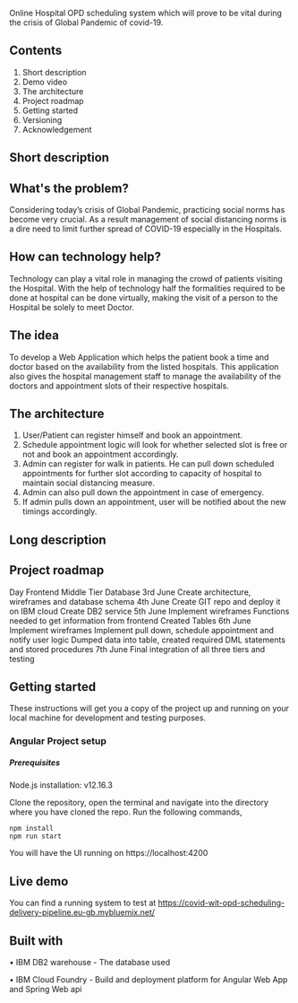 Online Hospital OPD scheduling system which will prove to be vital during the crisis of Global Pandemic of covid-19.

## Contents
1.	Short description
2.	Demo video
3.	The architecture
4.	Project roadmap
5.	Getting started
6.	Versioning
7.	Acknowledgement

## Short description

## What's the problem?
Considering today’s crisis of Global Pandemic, practicing social norms has become very crucial. As a result management of social distancing norms is a dire need to limit further spread of COVID-19 especially in the Hospitals.

## How can technology help?
Technology can play a vital role in managing the crowd of patients visiting the Hospital. With the help of technology half the formalities required to be done at hospital can be done virtually, making the visit of a person to the Hospital be solely to meet Doctor.

## The idea
To develop a Web Application which helps the patient book a time and doctor based on the availability from the listed hospitals. This application also gives the hospital management staff to manage the availability of the doctors and appointment slots of their respective hospitals.


## The architecture











1.	User/Patient can register himself and book an appointment.
2.	Schedule appointment logic will look for whether selected slot is free or not and book an appointment accordingly.
3.	Admin can register for walk in patients. He can pull down scheduled appointments for further slot according to capacity of hospital to maintain social distancing measure.
4.	Admin can also pull down the appointment in case of emergency.
5.	If admin pulls down an appointment, user will be notified about the new timings accordingly.

## Long description

## Project roadmap

Day	Frontend	Middle Tier	Database
3rd  June	Create architecture, wireframes and database schema
4th  June	Create GIT repo and deploy it on IBM cloud	Create DB2 service
5th  June	Implement wireframes	Functions needed to get information from frontend	Created Tables
6th  June	Implement wireframes	Implement pull down, schedule appointment and notify user logic	Dumped data into table, created required DML statements and stored procedures
7th  June	Final integration of all three tiers and testing

## Getting started
These instructions will get you a copy of the project up and running on your local machine for development and testing purposes.

### Angular Project setup

##### Prerequisites
  
  Node.js installation: v12.16.3

Clone the repository, open the terminal and navigate into the directory where you have cloned the repo.
Run the following commands,
```
npm install
npm run start
```
You will have the UI running on https://localhost:4200

## Live demo

You can find a running system to test at https://covid-wit-opd-scheduling-delivery-pipeline.eu-gb.mybluemix.net/

## Built with

•	IBM DB2 warehouse - The database used

•	IBM Cloud Foundry - Build and deployment platform for Angular Web App and Spring Web api
